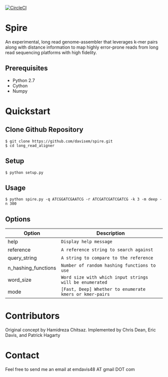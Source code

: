 [![CircleCI](https://circleci.com/gh/davisem/spire.svg?style=shield)](https://circleci.com/gh/davisem/spire/master)

Spire
=========================
An experimental, long read genome-assembler that leverages k-mer pairs along with distance information to map highly error-prone reads from long read sequencing platforms with high fidelity.

Prerequisites
-------------
  - Python 2.7
  - Cython
  - Numpy

Quickstart
==========

Clone Github Repository
-----------------------
```
$ git clone https://github.com/davisem/spire.git
$ cd long_read_aligner
```

Setup
------------------
```
$ python setup.py
```

Usage
-----
```
$ python spire.py -q ATCGGATCGAATCG -r ATCGATCGATCGATCG -k 3 -m deep -n 300
```

Options
----------------
Option | Description
--------- | -----------
help | `Display help message`
reference | `A reference string to search against`
query_string| `A string to compare to the reference`
n_hashing_functions | `Number of random hashing functions to use`
word_size | `Word size with which input strings will be enumerated`
mode | `[Fast, Deep] Whether to enumerate kmers or kmer-pairs`

Contributors
============

Original concept by Hamidreza Chitsaz. Implemented by Chris Dean, Eric Davis, and Patrick Hagarty

Contact
=======
Feel free to send me an email at emdavis48 AT gmail DOT com